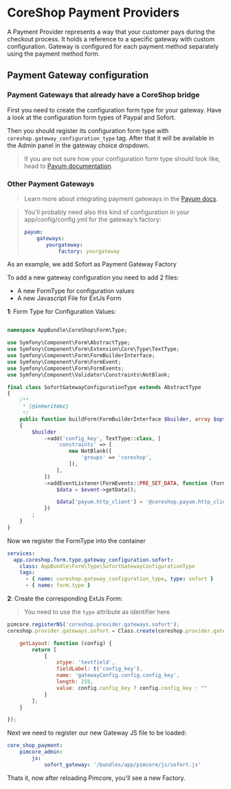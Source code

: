 # CoreShop Payment Providers

A Payment Provider represents a way that your customer pays during the checkout process. It holds a reference to a specific gateway with custom configuration. Gateway is configured for each payment method separately using the payment method form.

## Payment Gateway configuration

### Payment Gateways that already have a CoreShop bridge
First you need to create the configuration form type for your gateway. Have a look at the configuration form types of Paypal and Sofort.

Then you should register its configuration form type with ```coreshop.gateway_configuration_type``` tag. After that it will be available in the Admin panel in the gateway choice dropdown.

> If you are not sure how your configuration form type should look like, head to [Payum documentation](https://github.com/Payum/Payum).

### Other Payment Gateways

> Learn more about integrating payment gateways in the [Payum docs](https://github.com/Payum/Payum).


> You’ll probably need also this kind of configuration in your app/config/config.yml for the gateway’s factory:
> ```yml
> payum:
>     gateways:
>        yourgateway:
>            factory: yourgateway
>```

As an example, we add Sofort as Payment Gateway Factory

To add a new gateway configuration you need to add 2 files:

 - A new FormType for configuration values
 - A new Javascript File for ExtJs Form

**1**: Form Type for Configuration Values:

```php

namespace AppBundle\CoreShop\Form\Type;

use Symfony\Component\Form\AbstractType;
use Symfony\Component\Form\Extension\Core\Type\TextType;
use Symfony\Component\Form\FormBuilderInterface;
use Symfony\Component\Form\FormEvent;
use Symfony\Component\Form\FormEvents;
use Symfony\Component\Validator\Constraints\NotBlank;

final class SofortGatewayConfigurationType extends AbstractType
{
    /**
     * {@inheritdoc}
     */
    public function buildForm(FormBuilderInterface $builder, array $options)
    {
        $builder
            ->add('config_key', TextType::class, [
                'constraints' => [
                    new NotBlank([
                        'groups' => 'coreshop',
                    ]),
                ],
            ])
            ->addEventListener(FormEvents::PRE_SET_DATA, function (FormEvent $event) {
                $data = $event->getData();

                $data['payum.http_client'] = '@coreshop.payum.http_client';
            })
        ;
    }
}

```

Now we register the FormType into the container

```yml
services:
  app.coreshop.form.type.gateway_configuration.sofort:
    class: AppBundle\Form\Type\SofortGatewayConfigurationType
    tags:
      - { name: coreshop.gateway_configuration_type, type: sofort }
      - { name: form.type }
```

**2**: Create the corresponding ExtJs Form:

> You need to use the ```type``` attribute as identifier here

```js
pimcore.registerNS('coreshop.provider.gateways.sofort');
coreshop.provider.gateways.sofort = Class.create(coreshop.provider.gateways.abstract, {

    getLayout: function (config) {
        return [
            {
                xtype: 'textfield',
                fieldLabel: t('config_key'),
                name: 'gatewayConfig.config.config_key',
                length: 255,
                value: config.config_key ? config.config_key : ""
            }
        ];
    }

});

```

Next we need to register our new Gateway JS file to be loaded:

```yml
core_shop_payment:
    pimcore_admin:
        js:
            sofort_gateway: '/bundles/app/pimcore/js/sofort.js'
```

Thats it, now after reloading Pimcore, you'll see a new Factory.